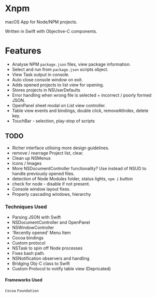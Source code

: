 # Xnpm
macOS App for Node/NPM projects.

Written in Swift with Objective-C components.

# Features
* Analyse NPM `package.json` files, view package information.
* Select and run from `package.json` scripts object.
* View Task output in console.
* Auto close console window on exit.
* Adds opened projects to list view for opening.
* Stores projects in NSUserDefaults
* Error handling when wrong file is selected + incorrect / poorly formed JSON.
* OpenPanel sheet modal on List view controller.
* Table view events and bindings, double click, removeAtIndex, delete key.
* TouchBar - selection, play-stop of scripts

## TODO
* Richer interface utilising more design guidelines.
* remove / rearrage Project list, clear.
* Clean up NSMenus
* Icons / Images
* More NSDocumentController functionality? Use instead of NSUD to handle previously opened files.
* detection of Node Modules folder, status lights, `npm i` button
* check for node - disable if not present.
* Console window layout fixes.
* Properly cascading windows, hierarchy

### Techniques Used
* Parsing JSON with Swift
* NSDocumentController and OpenPanel
* NSWindowController
* 'Recently opened' Menu Item
* Cocoa bindings
* Custom protocol
* NSTask to spin off Node processes
* Fixes bash path.
* NSNotification observers and handling
* Bridging Obj-C class to Swift
* Custom Protocol to notify table view (Depricated)

#### Frameworks Used
`Cocoa`
`Foundation`
